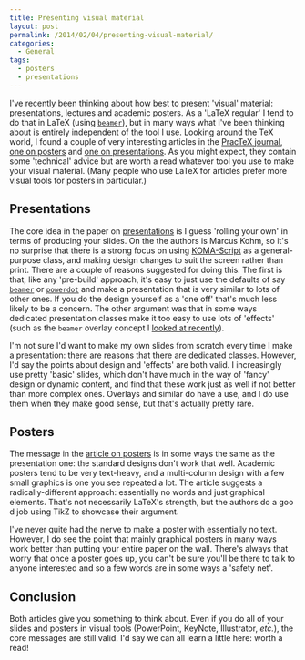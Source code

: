 ```yaml
---
title: Presenting visual material
layout: post
permalink: /2014/02/04/presenting-visual-material/
categories:
  - General
tags:
  - posters
  - presentations
---
```

I've recently been thinking about how best to present 'visual' material: presentations, lectures and academic posters. As a 'LaTeX regular' I tend to do that in LaTeX (using [`beamer`](https://ctan.org/pkg/beamer)), but in many ways what I've been thinking about is entirely independent of the tool I use. Looking around the TeX world, I found a couple of very interesting articles in the [PracTeX journal](https://tug.org/pracjourn/archive.html), [one on posters](https://tug.org/pracjourn/2010-2/rogerio.html) and [one on presentations](https://tug.org/pracjourn/2010-2/hofert.html). As you might expect, they contain some 'technical' advice but are worth a read whatever tool you use to make your visual material. (Many people who use LaTeX for articles prefer more visual tools for posters in particular.)

## Presentations

The core idea in the paper on [presentations](https://tug.org/pracjourn/2010-2/hofert.html) is I guess 'rolling your own' in terms of producing your slides. On the the authors is Marcus Kohm, so it's no surprise that there is a strong focus on using [KOMA-Script](http://www.komascript.de/) as a general-purpose class, and making design changes to suit the screen rather than print. There are a couple of reasons suggested for doing this. The first is that, like any 'pre-build' approach, it's easy to just use the defaults of say [`beamer`](https://ctan.org/pkg/beamer) or [`powerdot`](https://ctan.org/pkg/powerdot) and make a presentation that is very similar to lots of other ones. If you do the design yourself as a 'one off' that's much less likely to be a concern. The other argument was that in some ways dedicated presentation classes make it too easy to use lots of 'effects' (such as the `beamer` overlay concept I [looked at recently](/2014/01/17/the-beamer-slide-overlay-concept/)).

I'm not sure I'd want to make my own slides from scratch every time I make a presentation: there are reasons that there are dedicated classes. However, I'd say the points about design and 'effects' are both valid. I increasingly use pretty 'basic' slides, which don't have much in the way of 'fancy' design or dynamic content, and find that these work just as well if not better than more complex ones. Overlays and similar do have a use, and I do use them when they make good sense, but that's actually pretty rare.

## Posters

The message in the [article on posters](https://tug.org/pracjourn/2010-2/rogerio.html) is in some ways the same as the presentation one: the standard designs don't work that well. Academic posters tend to be very text-heavy, and a multi-column design with a few small graphics is one you see repeated a lot. The article suggests a radically-different approach: essentially no words and just graphical elements. That's not necessarily LaTeX's strength, but the authors do a goo d job using TikZ to showcase their argument.

I've never quite had the nerve to make a poster with essentially no text.  However, I do see the point that mainly graphical posters in many ways work better than putting your entire paper on the wall. There's always that worry that once a poster goes up, you can't be sure you'll be there to talk to anyone interested and so a few words are in some ways a 'safety net'.

## Conclusion

Both articles give you something to think about. Even if you do all of your slides and posters in visual tools (PowerPoint, KeyNote, Illustrator, _etc._), the core messages are still valid. I'd say we can all learn a little here: worth a read!
